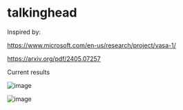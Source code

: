 # talkinghead

Inspired by:

https://www.microsoft.com/en-us/research/project/vasa-1/

https://arxiv.org/pdf/2405.07257


Current results

![image](https://github.com/user-attachments/assets/252178e2-1ebc-4d5c-9d2e-75088e462f74)

![image](https://github.com/user-attachments/assets/ae6607b7-7079-4022-96c5-d40fb55547c7)
